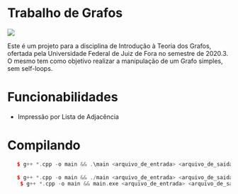 # Trabalho de Grafos

![](https://img.shields.io/badge/C%2B%2B-v1.0-red")

Este é um projeto para a disciplina de Introdução à Teoria dos Grafos, ofertada pela Universidade Federal de Juiz de Fora no semestre de 2020.3. O mesmo tem como objetivo realizar a manipulação de um Grafo simples, sem self-loops.

# Funcionabilidades
* Impressão por Lista de Adjacência

# Compilando
```C++
   $ g++ *.cpp -o main && .\main <arquivo_de_entrada> <arquivo_de_saida>  - BRANCH MASTER
   
   $ g++ *.cpp -o main && ./main <arquivo_de_entrada> <arquivo_de_saida> <direcionado> <ponderado_aresta> <ponderado_no> - BRANCH RENAN (LINUX)
    $ g++ *.cpp -o main && main.exe <arquivo_de_entrada> <arquivo_de_saida> <direcionado> <ponderado_aresta> <ponderado_no> - BRANCH RENAN (WINDOWS)
```
